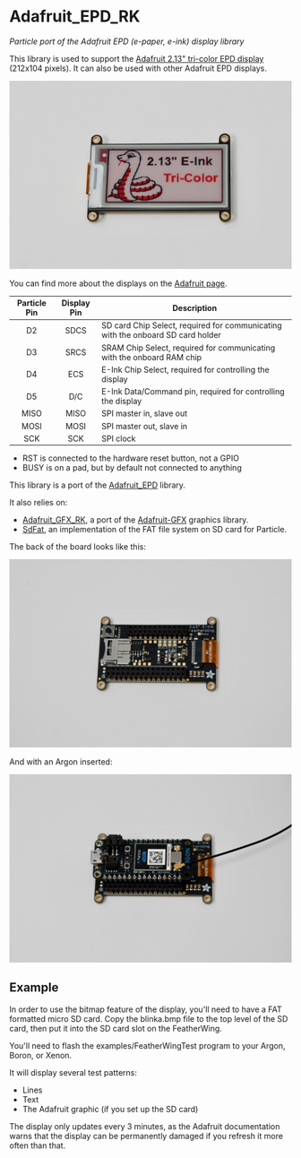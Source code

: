 # Adafruit\_EPD\_RK

*Particle port of the Adafruit EPD (e-paper, e-ink) display library*

This library is used to support the [Adafruit 2.13" tri-color EPD display](https://www.adafruit.com/product/4128) (212x104 pixels). It can also be used with other Adafruit EPD displays.

![Display](images/e-ink.jpg)

You can find more about the displays on the [Adafruit page](https://learn.adafruit.com/adafruit-eink-display-breakouts/overview).

| Particle Pin | Display Pin | Description |
| :---: | :---: | --- |
| D2 | SDCS | SD card Chip Select, required for communicating with the onboard SD card holder |
| D3 | SRCS | SRAM Chip Select, required for communicating with the onboard RAM chip |
| D4 | ECS | E-Ink Chip Select, required for controlling the display |
| D5 | D/C | E-Ink Data/Command pin, required for controlling the display |
| MISO | MISO | SPI master in, slave out | 
| MOSI | MOSI | SPI master out, slave in |
| SCK | SCK | SPI clock |

- RST is connected to the hardware reset button, not a GPIO
- BUSY is on a pad, but by default not connected to anything

This library is a port of the [Adafruit_EPD](https://github.com/adafruit/Adafruit_EPD) library.

It also relies on:

- [Adafruit\_GFX\_RK](https://github.com/rickkas7/Adafruit_GFX_RK), a port of the [Adafruit-GFX](https://github.com/adafruit/Adafruit-GFX-Library) graphics library.
- [SdFat](https://github.com/greiman/SdFat-Particle), an implementation of the FAT file system on SD card for Particle.

The back of the board looks like this:

![Back](images/e-ink-back.jpg)

And with an Argon inserted:

![Back with Argon](images/e-ink-argon.jpg)


## Example

In order to use the bitmap feature of the display, you'll need to have a FAT formatted micro SD card. Copy the blinka.bmp file to the top level of the SD card, then put it into the SD card slot on the FeatherWing.

You'll need to flash the examples/FeatherWingTest program to your Argon, Boron, or Xenon.

It will display several test patterns:

- Lines
- Text
- The Adafruit graphic (if you set up the SD card)

The display only updates every 3 minutes, as the Adafruit documentation warns that the display can be permanently damaged if you refresh it more often than that.
